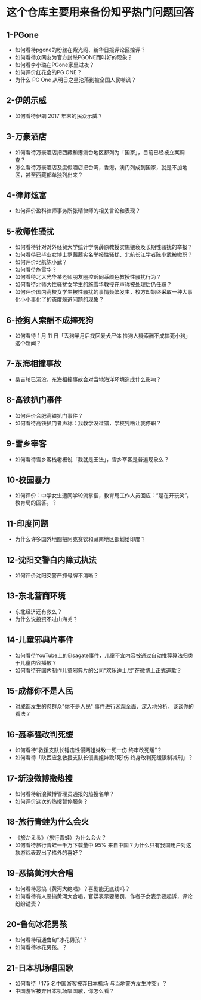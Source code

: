 # 这个仓库主要用来备份知乎热门问题回答
## 1-PGone
* 如何看待pgone的粉丝在紫光阁、新华日报评论区控评？
* 如何看待众网友为官方封杀PGONE而叫好的现象？
* 如何看李小璐在PGone家里过夜？
* 如何评价红花会的PG ONE？
* 为什么 PG One 从明日之星沦落到被全国人民嘲讽？

## 2-伊朗示威
* 如何看待伊朗 2017 年末的民众示威？

## 3-万豪酒店
* 如何看待万豪酒店把西藏和港澳台地区都列为「国家」，目前已经被立案调查？
* 怎么看待万豪酒店及度假酒店把台湾，香港，澳门列成到国家，就是不加地区，甚至西藏都单独列出来？

## 4-律师炫富
* 如何评价盈科律师事务所张晴律师的相关言论和表现？

## 5-教师性骚扰
* 如何看待针对对外经贸大学统计学院薛原教授实施猥亵及长期性骚扰的举报？
* 如何看待已毕业女博士罗茜茜实名举报性骚扰、北航长江学者陈小武被撤职？
* 如何评价北航陈小武？
* 如何看待施雪华？
* 如何看待北大光华某老师朋友圈控诉同系颜色教授性骚扰行为？
* 如何看待北师大性骚扰女学生的施雪华教授在声称被处理后仍任职？
* 如何评价国内高校女学生被性骚扰的事情频繁发生，校方却始终采取一种大事化小小事化了的态度躲避问题的现象？

## 6-捡狗人索酬不成摔死狗
* 如何看待 1 月 11 日「丢狗半月后找回爱犬尸体 捡狗人疑索酬不成摔死小狗」这个新闻？

## 7-东海相撞事故
* 桑吉轮已沉没，东海相撞事故会对当地海洋环境造成什么影响？

## 8-高铁扒门事件
* 如何评价合肥高铁扒门事件？
* 如何看待高铁扒门者声称：我教学没过错，学校凭啥让我停职？

## 9-雪乡宰客
* 如何看待雪乡客栈老板说「我就是王法」，雪乡宰客是普遍现象么？

## 10-校园暴力
* 如何评价：中学女生遭同学轮流掌掴，教育局工作人员回应：“是在开玩笑”。教育局的回答。？

## 11-印度问题
* 为什么许多国外地图把阿克赛钦和藏南地区都划给印度？

## 12-沈阳交警白内障式执法
* 如何评价沈阳交警严抓号牌不清晰？

## 13-东北营商环境
* 东北经济还有救么？
* 为什么说投资不过山海关？

## 14-儿童邪典片事件
* 如何看待YouTube上的Elsagate事件，儿童不宜内容被通过自动推荐算法归类于儿童内容播放？
* 如何看待在国内制作儿童邪典片的公司“欢乐迪士尼”在微博上正式道歉？

## 15-成都你不是人民
* 对成都发生的怼群众"你不是人民" 事件进行客观全面、深入地分析，谈谈你的看法？

## 16-聂李强改判死缓
* 如何看待“救援支队长锤击性侵两姐妹致一死一伤 终审改死缓”？
* 如何看待「陕西应急救援支队长侵害姐妹致1死1伤 终身改判死缓限制减刑」？

## 17-新浪微博撤热搜
* 如何看待新浪微博管理员通报的热搜名单？
* 如何评价这次的热搜暂停服务？

## 18-旅行青蛙为什么会火
* 《旅かえる》（旅行青蛙）为什么会火？
* 如何看待旅行青蛙一千万下载量中 95% 来自中国？为什么只有我国用户对这款游戏表现出了格外的喜好？

## 19-恶搞黄河大合唱
* 如何看待恶搞《黄河大绝唱》？喜剧能无底线吗？
* 如何看待有人恶搞黄河大合唱，官媒表示要惩罚，作者子女表示要起诉，评论纷纷谴责？

## 20-鲁甸冰花男孩
* 如何看待昭通鲁甸“冰花男孩”？
* 如何看待冰花男孩。？

## 21-日本机场唱国歌
* 如何看待「175 名中国游客被弃日本机场 与当地警方发生冲突」？
* 中国游客被弃日本机场唱国歌，你怎么看？